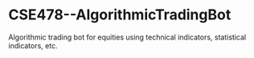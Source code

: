 # CSE478--AlgorithmicTradingBot
Algorithmic trading bot for equities using technical indicators, statistical indicators, etc. 
